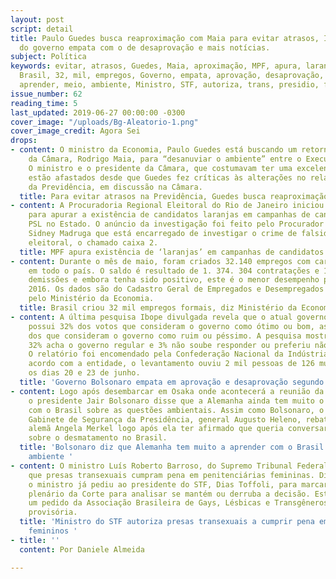 ```yaml
---
layout: post
script: detail
title: Paulo Guedes busca reaproximação com Maia para evitar atrasos, Índice de aprovação
  do governo empata com o de desaprovação e mais notícias.
subject: Política
keywords: evitar, atrasos, Guedes, Maia, aproximação, MPF, apura, laranjas, PSL, campanha,
  Brasil, 32, mil, empregos, Governo, empata, aprovação, desaprovação, Ibope, Alemanha,
  aprender, meio, ambiente, Ministro, STF, autoriza, trans, presidio, feminino
issue_number: 62
reading_time: 5
last_updated: 2019-06-27 00:00:00 -0300
cover_image: "/uploads/Bg-Aleatorio-1.png"
cover_image_credit: Agora Sei
drops:
- content: O ministro da Economia, Paulo Guedes está buscando um retorno com o presidente
    da Câmara, Rodrigo Maia, para “desanuviar o ambiente” entre o Executivo e o Congresso.
    O ministro e o presidente da Câmara, que costumavam ter uma excelente relação,
    estão afastados desde que Guedes fez críticas às alterações no relatório da reforma
    da Previdência, em discussão na Câmara.
  title: Para evitar atrasos na Previdência, Guedes busca reaproximação com Maia
- content: A Procuradoria Regional Eleitoral do Rio de Janeiro iniciou uma investigação
    para apurar a existência de candidatos laranjas em campanhas de candidatos do
    PSL no Estado. O anúncio da investigação foi feito pelo Procurador Regional Eleitoral
    Sidney Madruga que está encarregado de investigar o crime de falsidade ideológica
    eleitoral, o chamado caixa 2.
  title: MPF apura existência de ‘laranjas’ em campanhas de candidatos do PSL
- content: Durante o mês de maio, foram criados 32.140 empregos com carteira assinada
    em todo o país. O saldo é resultado de 1. 374. 304 contratações e 1. 315. 164
    demissões e embora tenha sido positivo, este é o menor desempenho para o mês desde
    2016. Os dados são do Cadastro Geral de Empregados e Desempregados (Caged), divulgado
    pelo Ministério da Economia.
  title: Brasil criou 32 mil empregos formais, diz Ministério da Economia
- content: A última pesquisa Ibope divulgada revela que o atual governo de Jair Bolsonaro
    possui 32% dos votos que consideram o governo como ótimo ou bom, assim como 32%
    dos que consideram o governo como ruim ou péssimo. A pesquisa mostra ainda que
    32% acha o governo regular e 3% não soube responder ou preferiu não responder.
    O relatório foi encomendado pela Confederação Nacional da Indústria (CNI) e de
    acordo com a entidade, o levantamento ouviu 2 mil pessoas de 126 municípios entre
    os dias 20 e 23 de junho.
  title: 'Governo Bolsonaro empata em aprovação e desaprovação segundo pesquisa Ibope '
- content: Logo após desembarcar em Osaka onde acontecerá a reunião da cúpula do G20,
    o presidente Jair Bolsonaro disse que a Alemanha ainda tem muito o que aprender
    com o Brasil sobre as questões ambientais. Assim como Bolsonaro, o ministro do
    Gabinete de Segurança da Presidência, general Augusto Heleno, rebateu a chanceler
    alemã Angela Merkel logo após ela ter afirmado que queria conversar com Bolsonaro
    sobre o desmatamento no Brasil.
  title: 'Bolsonaro diz que Alemanha tem muito a aprender com o Brasil sobre meio
    ambiente '
- content: O ministro Luís Roberto Barroso, do Supremo Tribunal Federal, autorizou
    que presas transexuais cumpram pena em penitenciárias femininas. Diante disso,
    o ministro já pediu ao presidente do STF, Dias Toffoli, para marcar uma data no
    plenário da Corte para analisar se mantém ou derruba a decisão. Esta decisão atendeu
    um pedido da Associação Brasileira de Gays, Lésbicas e Transgêneros e é uma liminar
    provisória.
  title: 'Ministro do STF autoriza presas transexuais a cumprir pena em presídios
    femininos '
- title: ''
  content: Por Daniele Almeida

---
```

